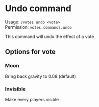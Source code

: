# Undo command

Usage: `/votes undo <vote>`<br>
Permission: `votes.commands.undo`

This command will undo the effect of a vote

## Options for vote

### Moon
Bring back gravity to 0.08 (default)

### Invisible
Make every players visible